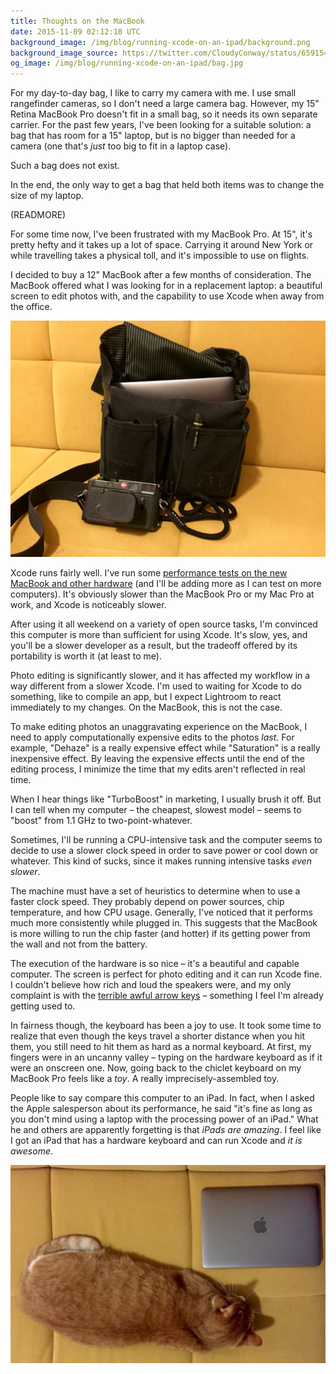 ```yaml
---
title: Thoughts on the MacBook
date: 2015-11-09 02:12:18 UTC
background_image: /img/blog/running-xcode-on-an-ipad/background.png
background_image_source: https://twitter.com/CloudyConway/status/659154558044786688
og_image: /img/blog/running-xcode-on-an-ipad/bag.jpg
---
```


For my day-to-day bag, I like to carry my camera with me. I use small rangefinder cameras, so I don't need a large camera bag. However, my 15" Retina MacBook Pro doesn't fit in a small bag, so it needs its own separate carrier. For the past few years, I've been looking for a suitable solution: a bag that has room for a 15" laptop, but is no bigger than needed for a camera (one that's _just_ too big to fit in a laptop case).

Such a bag does not exist.

In the end, the only way to get a bag that held both items was to change the size of my laptop.

(READMORE)

For some time now, I've been frustrated with my MacBook Pro. At 15", it's pretty hefty and it takes up a lot of space. Carrying it around New York or while travelling takes a physical toll, and it's impossible to use on flights.

I decided to buy a 12" MacBook after a few months of consideration. The MacBook offered what I was looking for in a replacement laptop: a beautiful screen to edit photos with, and the capability to use Xcode when away from the office.

![The MacBook in my camera bag](/img/blog/running-xcode-on-an-ipad/bag.jpg)

Xcode runs fairly well. I've run some [performance tests on the new MacBook and other hardware](https://github.com/ashfurrow/xcode-hardware-performance) (and I'll be adding more as I can test on more computers). It's obviously slower than the MacBook Pro or my Mac Pro at work, and Xcode is noticeably slower. 

After using it all weekend on a variety of open source tasks, I'm convinced this computer is more than sufficient for using Xcode. It's slow, yes, and you'll be a slower developer as a result, but the tradeoff offered by its portability is worth it (at least to me). 

Photo editing is significantly slower, and it has affected my workflow in a way different from a slower Xcode. I'm used to waiting for Xcode to do something, like to compile an app, but I expect Lightroom to react immediately to my changes. On the MacBook, this is not the case.

To make editing photos an unaggravating experience on the MacBook, I need to apply computationally expensive edits to the photos _last_. For example, "Dehaze" is a really expensive effect while "Saturation" is a really inexpensive effect. By leaving the expensive effects until the end of the editing process, I minimize the time that my edits aren't reflected in real time. 

When I hear things like "TurboBoost" in marketing, I usually brush it off. But I can tell when my computer – the cheapest, slowest model – seems to "boost" from 1.1 GHz to two-point-whatever.

Sometimes, I'll be running a CPU-intensive task and the computer seems to decide to use a slower clock speed in order to save power or cool down or whatever. This kind of sucks, since it makes running intensive tasks _even slower_.

The machine must have a set of heuristics to determine when to use a faster clock speed. They probably depend on power sources, chip temperature, and how CPU usage. Generally, I've noticed that it performs much more consistently while plugged in. This suggests that the MacBook is more willing to run the chip faster (and hotter) if its getting power from the wall and not from the battery.

The execution of the hardware is so nice – it's a beautiful and capable computer. The screen is perfect for photo editing and it can run Xcode fine. I couldn't believe how rich and loud the speakers were, and my only complaint is with the [terrible awful arrow keys](http://morrick.me/archives/7451) – something I feel I'm already getting used to.

In fairness though, the keyboard has been a joy to use. It took some time to realize that even though the keys travel a shorter distance when you hit them, you still need to hit them as hard as a normal keyboard. At first, my fingers were in an uncanny valley – typing on the hardware keyboard as if it were an onscreen one. Now, going back to the chiclet keyboard on my MacBook Pro feels like a _toy_. A really imprecisely-assembled toy.

People like to say compare this computer to an iPad. In fact, when I asked the Apple salesperson about its performance, he said "it's fine as long as you don't mind using a laptop with the processing power of an iPad." What he and others are apparently forgetting is that _iPads are amazing_. I feel like I got an iPad that has a hardware keyboard and can run Xcode and _it is awesome_. 

![The MacBook next to my cat](/img/blog/running-xcode-on-an-ipad/dave.jpg)
